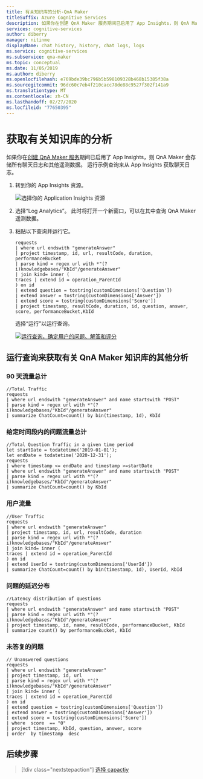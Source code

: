 ```yaml
---
title: 有关知识库的分析-QnA Maker
titleSuffix: Azure Cognitive Services
description: 如果你在创建 QnA Maker 服务期间已启用了 App Insights，则 QnA Maker 会存储所有聊天日志和其他遥测数据。 运行示例查询来从 App Insights 获取聊天日志。
services: cognitive-services
author: diberry
manager: nitinme
displayName: chat history, history, chat logs, logs
ms.service: cognitive-services
ms.subservice: qna-maker
ms.topic: conceptual
ms.date: 11/05/2019
ms.author: diberry
ms.openlocfilehash: e769bde39bc796b5b598109328b468b15385f38a
ms.sourcegitcommit: 96dc60c7eb4f210cacc78de88c9527f302f141a9
ms.translationtype: MT
ms.contentlocale: zh-CN
ms.lasthandoff: 02/27/2020
ms.locfileid: "77650395"
---
```

# <a name="get-analytics-on-your-knowledge-base"></a>获取有关知识库的分析

如果你在[创建 QnA Maker 服务](./set-up-qnamaker-service-azure.md)期间已启用了 App Insights，则 QnA Maker 会存储所有聊天日志和其他遥测数据。 运行示例查询来从 App Insights 获取聊天日志。

1. 转到你的 App Insights 资源。

    ![选择你的 Application Insights 资源](../media/qnamaker-how-to-analytics-kb/resources-created.png)

2. 选择“Log Analytics”。 此时将打开一个新窗口，可以在其中查询 QnA Maker 遥测数据。

3. 粘贴以下查询并运行它。

    ```kusto
    requests
    | where url endswith "generateAnswer"
    | project timestamp, id, url, resultCode, duration, performanceBucket
    | parse kind = regex url with *"(?i)knowledgebases/"KbId"/generateAnswer"
    | join kind= inner (
    traces | extend id = operation_ParentId
    ) on id
    | extend question = tostring(customDimensions['Question'])
    | extend answer = tostring(customDimensions['Answer'])
    | extend score = tostring(customDimensions['Score'])
    | project timestamp, resultCode, duration, id, question, answer, score, performanceBucket,KbId
    ```

    选择“运行”以运行查询。

    [![运行查询，确定用户的问题、解答和评分](../media/qnamaker-how-to-analytics-kb/run-query.png)](../media/qnamaker-how-to-analytics-kb/run-query.png#lightbox)

## <a name="run-queries-for-other-analytics-on-your-qna-maker-knowledge-base"></a>运行查询来获取有关 QnA Maker 知识库的其他分析

### <a name="total-90-day-traffic"></a>90 天流量总计

```kusto
//Total Traffic
requests
| where url endswith "generateAnswer" and name startswith "POST"
| parse kind = regex url with *"(?i)knowledgebases/"KbId"/generateAnswer"
| summarize ChatCount=count() by bin(timestamp, 1d), KbId
```

### <a name="total-question-traffic-in-a-given-time-period"></a>给定时间段内的问题流量总计

```kusto
//Total Question Traffic in a given time period
let startDate = todatetime('2019-01-01');
let endDate = todatetime('2020-12-31');
requests
| where timestamp <= endDate and timestamp >=startDate
| where url endswith "generateAnswer" and name startswith "POST"
| parse kind = regex url with *"(?i)knowledgebases/"KbId"/generateAnswer"
| summarize ChatCount=count() by KbId
```

### <a name="user-traffic"></a>用户流量

```kusto
//User Traffic
requests
| where url endswith "generateAnswer"
| project timestamp, id, url, resultCode, duration
| parse kind = regex url with *"(?i)knowledgebases/"KbId"/generateAnswer"
| join kind= inner (
traces | extend id = operation_ParentId
) on id
| extend UserId = tostring(customDimensions['UserId'])
| summarize ChatCount=count() by bin(timestamp, 1d), UserId, KbId
```

### <a name="latency-distribution-of-questions"></a>问题的延迟分布

```kusto
//Latency distribution of questions
requests
| where url endswith "generateAnswer" and name startswith "POST"
| parse kind = regex url with *"(?i)knowledgebases/"KbId"/generateAnswer"
| project timestamp, id, name, resultCode, performanceBucket, KbId
| summarize count() by performanceBucket, KbId
```

### <a name="unanswered-questions"></a>未答复的问题

```kusto
// Unanswered questions
requests
| where url endswith "generateAnswer"
| project timestamp, id, url
| parse kind = regex url with *"(?i)knowledgebases/"KbId"/generateAnswer"
| join kind= inner (
traces | extend id = operation_ParentId
) on id
| extend question = tostring(customDimensions['Question'])
| extend answer = tostring(customDimensions['Answer'])
| extend score = tostring(customDimensions['Score'])
| where  score  == "0"
| project timestamp, KbId, question, answer, score
| order  by timestamp  desc
```

## <a name="next-steps"></a>后续步骤

> [!div class="nextstepaction"]
> [选择 capactiy](./improve-knowledge-base.md)
